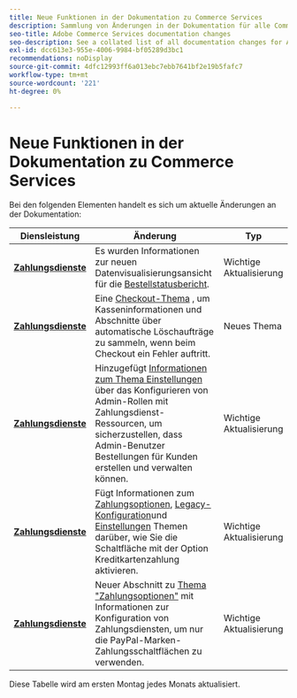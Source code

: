 ```yaml
---
title: Neue Funktionen in der Dokumentation zu Commerce Services
description: Sammlung von Änderungen in der Dokumentation für alle Commerce-Dienste
seo-title: Adobe Commerce Services documentation changes
seo-description: See a collated list of all documentation changes for Adobe Commerce Services and integration services.
exl-id: dcc613e3-955e-4006-9984-bf05289d3bc1
recommendations: noDisplay
source-git-commit: 4dfc12993ff6a013ebc7ebb7641bf2e19b5fafc7
workflow-type: tm+mt
source-wordcount: '221'
ht-degree: 0%

---
```


# Neue Funktionen in der Dokumentation zu Commerce Services

Bei den folgenden Elementen handelt es sich um aktuelle Änderungen an der Dokumentation:

| Diensleistung | Änderung | Typ |
| -- | -- | -- |
| [**Zahlungsdienste**](../payment-services/overview.md) | Es wurden Informationen zur neuen Datenvisualisierungsansicht für die [Bestellstatusbericht](https://experienceleague.adobe.com/docs/commerce-merchant-services/payment-services/reporting/order-payment-status.html). | Wichtige Aktualisierung |
| [**Zahlungsdienste**](../payment-services/overview.md) | Eine [Checkout-Thema](https://experienceleague.adobe.com/docs/commerce-merchant-services/payment-services/payments-checkout/checkout.html) , um Kasseninformationen und Abschnitte über automatische Löschaufträge zu sammeln, wenn beim Checkout ein Fehler auftritt. | Neues Thema |
| [**Zahlungsdienste**](../payment-services/overview.md) | Hinzugefügt [Informationen zum Thema Einstellungen](https://experienceleague.adobe.com/docs/commerce-merchant-services/payment-services/configure/settings.html#configure-roles) über das Konfigurieren von Admin-Rollen mit Zahlungsdienst-Ressourcen, um sicherzustellen, dass Admin-Benutzer Bestellungen für Kunden erstellen und verwalten können. | Wichtige Aktualisierung |
| [**Zahlungsdienste**](../payment-services/overview.md) | Fügt Informationen zum [Zahlungsoptionen](https://experienceleague.adobe.com/docs/commerce-merchant-services/payment-services/payments-checkout/payments-options.html#debit-or-credit-card-button), [Legacy-Konfiguration](https://experienceleague.adobe.com/docs/commerce-merchant-services/payment-services/configure/configure-admin.html#configure-paypal-smart-buttons)und [Einstellungen](https://experienceleague.adobe.com/docs/commerce-merchant-services/payment-services/configure/settings.html#payment-buttons) Themen darüber, wie Sie die Schaltfläche mit der Option Kreditkartenzahlung aktivieren. | Wichtige Aktualisierung |
| [**Zahlungsdienste**](../payment-services/overview.md) | Neuer Abschnitt zu [Thema &quot;Zahlungsoptionen&quot;](https://experienceleague.adobe.com/docs/commerce-merchant-services/payment-services/payments-checkout/payments-options.html#use-only-paypal-branded-payment-buttons) mit Informationen zur Konfiguration von Zahlungsdiensten, um nur die PayPal-Marken-Zahlungsschaltflächen zu verwenden. | Wichtige Aktualisierung |

Diese Tabelle wird am ersten Montag jedes Monats aktualisiert.
